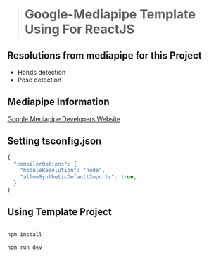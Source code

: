 > # Google-Mediapipe Template Using For ReactJS

## Resolutions from mediapipe for this Project

* Hands detection
* Pose detection

## Mediapipe Information

[Google Mediapipe Developers Website](https://developers.google.com/mediapipe)

## Setting tsconfig.json

```php
{
  "compilerOptions": {
    "moduleResolution": "node",
    "allowSyntheticDefaultImports": true,
  }
}
```

## Using Template Project

```php

npm install

npm run dev

```